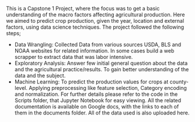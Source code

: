 This is a Capstone 1 Project, where the focus was to get a basic understanding of the macro factors affecting agricultural production.
Here we aimed to predict crop production, given the year, location and external factors, using data science techniques. The project followed the following steps;
- Data Wrangling: Collected Data from various sources USDA, BLS and NOAA websites for related information. In some cases build a web scrapper to extract data that was labor intensive.
- Exploratory Analysis: Answer few initial general question about the data and the agricultural practice/results. To gain better understanding of the data and the subject.
- Machine Learning: To predict the production values for crops at county-level. Applying preprocessing like feature selection, Category encoding and normalization.
For further details please refer to the code in the Scripts folder, that Jupyter Notebook for easy viewing. All the related documentation is available on Google docs, with the links to each of them in the documents folder. All of the data used is also uploaded here.